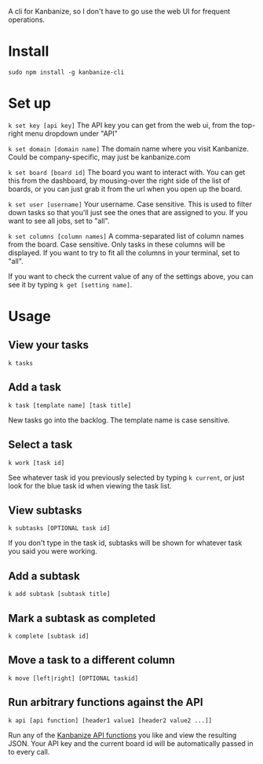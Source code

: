 A cli for Kanbanize, so I don't have to go use the web UI for frequent operations.

# Install

	sudo npm install -g kanbanize-cli

# Set up

`k set key [api key]`  The API key you can get from the web ui, from the top-right menu dropdown under "API"

`k set domain [domain name]`  The domain name where you visit Kanbanize.  Could be company-specific, may just be kanbanize.com

`k set board [board id]`  The board you want to interact with.  You can get this from the dashboard, by mousing-over the right side of the list of boards, or you can just grab it from the url when you open up the board.

`k set user [username]`  Your username.  Case sensitive.  This is used to filter down tasks so that you'll just see the ones that are assigned to you.  If you want to see all jobs, set to "all".

`k set columns [column names]`  A comma-separated list of column names from the board.  Case sensitive.  Only tasks in these columns will be displayed.  If you want to try to fit all the columns in your terminal, set to "all".

If you want to check the current value of any of the settings above, you can see it by typing `k get [setting name]`.

# Usage

## View your tasks

`k tasks`

## Add a task

`k task [template name] [task title]`

New tasks go into the backlog.  The template name is case sensitive.

## Select a task

`k work [task id]`

See whatever task id you previously selected by typing `k current`, or just look for the blue task id when viewing the task list.

## View subtasks

`k subtasks [OPTIONAL task id]`

If you don't type in the task id, subtasks will be shown for whatever task you said you were working.

## Add a subtask

`k add subtask [subtask title]`

## Mark a subtask as completed

`k complete [subtask id]`

## Move a task to a different column

`k move [left|right] [OPTIONAL taskid]`

## Run arbitrary functions against the API

`k api [api function] [header1 value1 [header2 value2 ...]]`

Run any of the [Kanbanize API functions](https://kanbanize.com/ctrl_integration) you like and view the resulting JSON.  Your API key and the current board id will be automatically passed in to every call.
